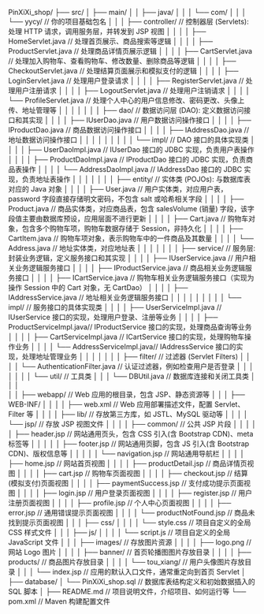 PinXiXi_shop/
├── src/
│ ├── main/
│ │ ├── java/
│ │ │ └── com/
│ │ │ └── yycy/ // 你的项目基础包名
│ │ │ ├── controller/ // 控制器层 (Servlets): 处理 HTTP 请求，调用服务层，并转发到 JSP 视图
│ │ │ │ ├── HomeServlet.java // 处理首页展示、商品搜索等逻辑
│ │ │ │ ├── ProductServlet.java // 处理商品详情页展示逻辑
│ │ │ │ ├── CartServlet.java // 处理加入购物车、查看购物车、修改数量、删除商品等逻辑
│ │ │ │ ├── CheckoutServlet.java // 处理结算页面展示和模拟支付的逻辑
│ │ │ │ ├── LoginServlet.java // 处理用户登录请求
│ │ │ │ ├── RegisterServlet.java // 处理用户注册请求
│ │ │ │ ├── LogoutServlet.java // 处理用户注销请求
│ │ │ │ └── ProfileServlet.java // 处理个人中心的用户信息修改、密码更改、头像上传、地址管理等
│ │ │ │
│ │ │ ├── dao/ // 数据访问层 (DAO): 定义数据访问接口和其实现
│ │ │ │ ├── IUserDao.java // 用户数据访问操作接口
│ │ │ │ ├── IProductDao.java // 商品数据访问操作接口
│ │ │ │ ├── IAddressDao.java // 地址数据访问操作接口
│ │ │ │ │
│ │ │ │ └── impl/ // DAO 接口的具体实现类
│ │ │ │ ├── UserDaoImpl.java // IUserDao 接口的 JDBC 实现，负责用户表操作
│ │ │ │ ├── ProductDaoImpl.java // IProductDao 接口的 JDBC 实现，负责商品表操作
│ │ │ │ └── AddressDaoImpl.java // IAddressDao 接口的 JDBC 实现，负责地址表操作
│ │ │ │
│ │ │ ├── entity/ // 实体类 (POJOs): 与数据库表对应的 Java 对象
│ │ │ │ ├── User.java // 用户实体类，对应用户表，password 字段直接存储明文密码，不包含 salt 或哈希相关字段
│ │ │ │ ├── Product.java // 商品实体类，对应商品表，包含 salesVolume (销量) 字段，该字段值主要由数据库预设，应用层面不进行更新
│ │ │ │ ├── Cart.java // 购物车对象，包含多个购物车项，购物车数据存储于 Session，非持久化
│ │ │ │ ├── CartItem.java // 购物车项对象，表示购物车中的一件商品及其数量
│ │ │ │ └── Address.java // 地址实体类，对应地址表
│ │ │ │
│ │ │ ├── service/ // 服务层: 封装业务逻辑，定义服务接口和其实现
│ │ │ │ ├── IUserService.java // 用户相关业务逻辑服务接口
│ │ │ │ ├── IProductService.java // 商品相关业务逻辑服务接口
│ │ │ │ ├── ICartService.java // 购物车相关业务逻辑服务接口（实现为操作 Session 中的 Cart 对象，无 CartDao）
│ │ │ │ ├── IAddressService.java // 地址相关业务逻辑服务接口
│ │ │ │ │
│ │ │ │ └── impl/ // 服务接口的具体实现类
│ │ │ │ ├── UserServiceImpl.java // IUserService 接口的实现，处理用户登录、注册等业务
│ │ │ │ ├── ProductServiceImpl.java// IProductService 接口的实现，处理商品查询等业务
│ │ │ │ ├── CartServiceImpl.java // ICartService 接口的实现，处理购物车操作业务
│ │ │ │ └── AddressServiceImpl.java// IAddressService 接口的实现，处理地址管理业务
│ │ │ │
│ │ │ ├── filter/ // 过滤器 (Servlet Filters)
│ │ │ │ └── AuthenticationFilter.java // 认证过滤器，例如检查用户是否登录
│ │ │ │
│ │ │ └── util/ // 工具类
│ │ │ └── DBUtil.java // 数据库连接和关闭工具类
│ │ │  
│ │ ├── webapp/ // Web 应用的根目录，包含 JSP、静态资源等
│ │ │ ├── WEB-INF/
│ │ │ │ ├── web.xml // Web 应用部署描述文件，配置 Servlet、Filter 等
│ │ │ │ ├── lib/ // 存放第三方库，如 JSTL、MySQL 驱动等
│ │ │ │ └── jsp/ // 存放 JSP 视图文件
│ │ │ │ ├── common/ // 公共 JSP 片段
│ │ │ │ │ ├── header.jsp // 网站通用页头，包含 CSS 引入(含 Bootstrap CDN)、meta 标签等
│ │ │ │ │ ├── footer.jsp // 网站通用页脚，包含 JS 引入(含 Bootstrap CDN)、版权信息等
│ │ │ │ │ └── navigation.jsp // 网站通用导航栏
│ │ │ │ ├── home.jsp // 网站首页视图
│ │ │ │ ├── productDetail.jsp // 商品详情页视图
│ │ │ │ ├── cart.jsp // 购物车页面视图
│ │ │ │ ├── checkout.jsp // 结算(模拟支付)页面视图
│ │ │ │ ├── paymentSuccess.jsp // 支付成功提示页面视图
│ │ │ │ ├── login.jsp // 用户登录页面视图
│ │ │ │ ├── register.jsp // 用户注册页面视图
│ │ │ │ ├── profile.jsp // 个人中心页面视图
│ │ │ │ ├── error.jsp // 通用错误提示页面视图
│ │ │ │ └── productNotFound.jsp // 商品未找到提示页面视图
│ │ │ ├── css/
│ │ │ │ └── style.css // 项目自定义的全局 CSS 样式文件
│ │ │ ├── js/
│ │ │ │ └── script.js // 项目自定义的全局 JavaScript 文件
│ │ │ ├── images/ // 存放图片资源
│ │ │ │ ├── logo.png // 网站 Logo 图片
│ │ │ │ ├── banner/ // 首页轮播图图片存放目录
│ │ │ │ ├── products/ // 商品图片存放目录
│ │ │ │ └── tou_xiang/ // 用户头像图片存放目录
│ │ │ └── index.jsp // 应用的默认入口文件，通常重定向到首页 Servlet
│
├── database/
│ └── PinXiXi_shop.sql // 数据库表结构定义和初始数据插入的 SQL 脚本
│
├── README.md // 项目说明文件，介绍项目、如何运行等
└── pom.xml // Maven 构建配置文件
